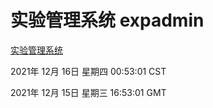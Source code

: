 # 实验管理系统 expadmin
[实验管理系统](http://59.174.25.102:56808/expadmin-782313d2-e1b1-4ea7-932e-3a55e6a1a4d0/)

2021年 12月 16日 星期四 00:53:01 CST

2021年 12月 15日 星期三 16:53:01 GMT
